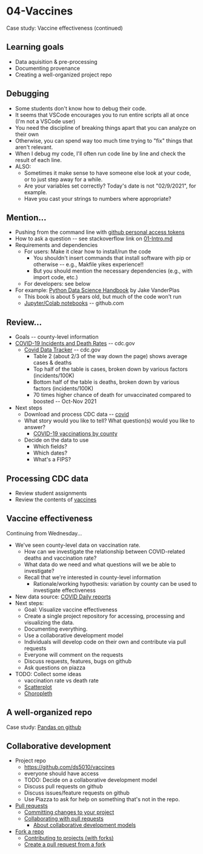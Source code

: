 
# 04-Vaccines

Case study: Vaccine effectiveness (continued)

## Learning goals

* Data aquisition & pre-processing
* Documenting provenance
* Creating a well-organized project repo

## Debugging

* Some students don't know how to debug their code.
* It seems that VSCode encourages you to run entire scripts all at once (I'm not a VSCode user)
* You need the discipline of breaking things apart that you can analyze on their own
* Otherwise, you can spend way too much time trying to "fix" things that aren't relevant. 
* When I debug my code, I'll often run code line by line and check the result of each line. 
* ALSO: 
  * Sometimes it make sense to have someone else look at your code, or to just step away for a while.
  * Are your variables set correctly?  Today's date is not "02/9/2021", for example.
  * Have you cast your strings to numbers where appropriate?

## Mention...

* Pushing from the command line with [github personal access tokens](github_tokens.md)
* How to ask a question -- see stackoverflow link on [01-Intro.md](./01-Intro.md)
* Requirements and dependencies
  * For users: Make it clear how to install/run the code
    * You shouldn't insert commands that install software with pip or otherwise -- e.g., Makfile yikes experience!!
    * But you should mention the necessary dependencies (e.g., with import code, etc.)
  * For developers: see below
* For example: [Python Data Science Handbook](https://jakevdp.github.io/PythonDataScienceHandbook/) by Jake VanderPlas
  * This book is about 5 years old, but much of the code won't run 
  * [Jupyter/Colab notebooks](https://github.com/jakevdp/PythonDataScienceHandbook) -- github.com

## Review...

* Goals -- county-level information
* [COVID-19 Incidents and Death Rates](https://www.cdc.gov/mmwr/volumes/71/wr/mm7104e2.htm) -- cdc.gov
  * [Covid Data Tracker](https://covid.cdc.gov/covid-data-tracker/#vaccinations_vacc-total-admin-rate-total) -- cdc.gov
    * Table 2 (about 2/3 of the way down the page) shows average cases & deaths
    * Top half of the table is cases, broken down by various factors (incidents/100K)
    * Bottom half of the table is deaths, broken down by various factors (incidents/100K)
    * 70 times higher chance of death for unvaccinated compared to boosted -- Oct-Nov 2021
* Next steps
  * Download and process CDC data -- [covid](../../topics/covid)
  * What story would you like to tell?  What question(s) would you like to answer?
    * [COVID-19 vaccinations by county](https://data.cdc.gov/Vaccinations/COVID-19-Vaccinations-in-the-United-States-County/8xkx-amqh)
  * Decide on the data to use
    * Which fields?
    * Which dates?
    * What's a FIPS?

## Processing CDC data

* Review student assignments
* Review the contents of [vaccines](../../topics/covid/vaccines)

## Vaccine effectiveness

Continuing from Wednesday...

* We've seen county-level data on vaccination rate.
  * How can we investigate the relationship between COVID-related deaths and vaccination rate?
  * What data do we need and what questions will we be able to investigate?
  * Recall that we're interested in county-level information
    * Rationale/working hypothesis: variation by county can be used to investigate effectiveness
* New data source: [COVID Daily reports](https://github.com/CSSEGISandData/COVID-19/tree/master/csse_covid_19_data)
* Next steps: 
  * Goal: Visualize vaccine effectiveness
  * Create a single project repository for accessing, processing and visualizing the data.
  * Documenting everything.
  * Use a collaborative development model
  * Individuals will develop code on their own and contribute via pull requests
  * Everyone will comment on the requests
  * Discuss requests, features, bugs on github
  * Ask questions on piazza
* TODO: Collect some ideas
  * vaccination rate vs death rate
  * [Scatterplot](https://matplotlib.org/stable/gallery/shapes_and_collections/scatter.html)
  * [Choropleth](https://observablehq.com/@d3/choropleth)

## A well-organized repo

Case study: [Pandas on github](./pandas_on_github.md)

## Collaborative development

* Project repo
  * https://github.com/ds5010/vaccines
  * everyone should have access
  * TODO: Decide on a collaborative development model
  * Discuss pull requests on github
  * Discuss issues/feature requests on github
  * Use Piazza to ask for help on something that's not in the repo.
* [Pull requests](https://docs.github.com/en/pull-requests)
  * [Committing changes to your project](https://docs.github.com/en/pull-requests/committing-changes-to-your-project)
  * [Collaborating with pull requests](https://docs.github.com/en/pull-requests/collaborating-with-pull-requests)
    * [About collaborative development models](https://docs.github.com/en/pull-requests/collaborating-with-pull-requests/getting-started/about-collaborative-development-models)
* [Fork a repo](https://docs.github.com/en/get-started/quickstart/fork-a-repo)
  * [Contributing to projects (with forks)](https://docs.github.com/en/get-started/quickstart/contributing-to-projects)
  * [Create a pull request from a fork](https://docs.github.com/en/pull-requests/collaborating-with-pull-requests/proposing-changes-to-your-work-with-pull-requests/creating-a-pull-request-from-a-fork)
